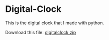 # Digital-Clock
This is the digital clock that I made with python.

Download this file: [digitalclock.zip](https://github.com/DexSterTheDev/Digital-Clock/files/6991343/digitalclock.zip)
